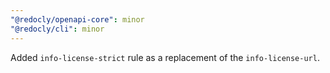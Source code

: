 ```yaml
---
"@redocly/openapi-core": minor
"@redocly/cli": minor
---
```


Added `info-license-strict` rule as a replacement of the `info-license-url`.
